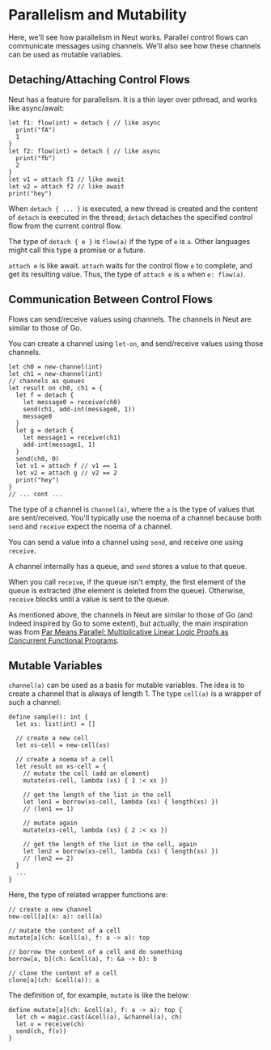 # Parallelism and Mutability

Here, we'll see how parallelism in Neut works. Parallel control flows can communicate messages using channels. We'll also see how these channels can be used as mutable variables.

## Detaching/Attaching Control Flows

Neut has a feature for parallelism. It is a thin layer over pthread, and works like async/await:

```neut
let f1: flow(int) = detach { // like async
  print("fA")
  1
}
let f2: flow(int) = detach { // like async
  print("fb")
  2
}
let v1 = attach f1 // like await
let v2 = attach f2 // like await
print("hey")
```

When `detach { ... }` is executed, a new thread is created and the content of `detach` is executed in the thread; `detach` detaches the specified control flow from the current control flow.

The type of `detach { e }` is `flow(a)` if the type of `e` is `a`. Other languages might call this type a promise or a future.

`attach e` is like await. `attach` waits for the control flow `e` to complete, and get its resulting value. Thus, the type of `attach e` is `a` when `e: flow(a)`.

## Communication Between Control Flows

Flows can send/receive values using channels. The channels in Neut are similar to those of Go.

You can create a channel using `let-on`, and send/receive values using those channels.

```neut
let ch0 = new-channel(int)
let ch1 = new-channel(int)
// channels as queues
let result on ch0, ch1 = {
  let f = detach {
    let message0 = receive(ch0)
    send(ch1, add-int(message0, 1))
    message0
  }
  let g = detach {
    let message1 = receive(ch1)
    add-int(message1, 1)
  }
  send(ch0, 0)
  let v1 = attach f // v1 == 1
  let v2 = attach g // v2 == 2
  print("hey")
}
// ... cont ...
```

The type of a channel is `channel(a)`, where the `a` is the type of values that are sent/received. You'll typically use the noema of a channel because both `send` and `receive` expect the noema of a channel.

<!-- A channel isn't copied/discarded even if it is used non-linearly; A channel, including its content, is discarded after its `let-on`. -->

You can send a value into a channel using `send`, and receive one using `receive`.

A channel internally has a queue, and `send` stores a value to that queue.

When you call `receive`, if the queue isn't empty, the first element of the queue is extracted (the element is deleted from the queue). Otherwise, `receive` blocks until a value is sent to the queue.

As mentioned above, the channels in Neut are similar to those of Go (and indeed inspired by Go to some extent), but actually, the main inspiration was from [Par Means Parallel: Multiplicative Linear Logic Proofs as Concurrent Functional Programs](https://dl.acm.org/doi/10.1145/3371086).

## Mutable Variables

`channel(a)` can be used as a basis for mutable variables. The idea is to create a channel that is always of length 1. The type `cell(a)` is a wrapper of such a channel:

```neut
define sample(): int {
  let xs: list(int) = []

  // create a new cell
  let xs-cell = new-cell(xs)

  // create a noema of a cell
  let result on xs-cell = {
    // mutate the cell (add an element)
    mutate(xs-cell, lambda (xs) { 1 :< xs })

    // get the length of the list in the cell
    let len1 = borrow(xs-cell, lambda (xs) { length(xs) })
    // (len1 == 1)

    // mutate again
    mutate(xs-cell, lambda (xs) { 2 :< xs })

    // get the length of the list in the cell, again
    let len2 = borrow(xs-cell, lambda (xs) { length(xs) })
    // (len2 == 2)
  }
  ...
}
```

Here, the type of related wrapper functions are:

```neut
// create a new channel
new-cell[a](x: a): cell(a)

// mutate the content of a cell
mutate[a](ch: &cell(a), f: a -> a): top

// borrow the content of a cell and do something
borrow[a, b](ch: &cell(a), f: &a -> b): b

// clone the content of a cell
clone[a](ch: &cell(a)): a
```

The definition of, for example, `mutate` is like the below:

```neut
define mutate[a](ch: &cell(a), f: a -> a): top {
  let ch = magic.cast(&cell(a), &channel(a), ch)
  let v = receive(ch)
  send(ch, f(v))
}
```
